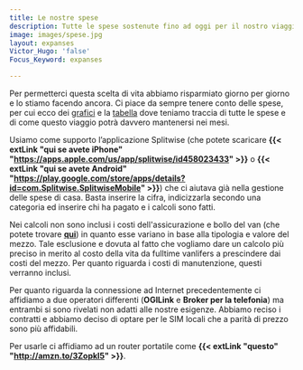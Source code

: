 ```yaml
---
title: Le nostre spese
description: Tutte le spese sostenute fino ad oggi per il nostro viaggio
image: images/spese.jpg
layout: expanses
Victor_Hugo: 'false'
Focus_Keyword: expanses

---
```


Per permetterci questa scelta di vita abbiamo risparmiato giorno per giorno e lo stiamo facendo ancora. Ci piace da sempre tenere conto delle spese, per cui ecco dei [grafici](#chart) e la [tabella](#tblSpese) dove teniamo traccia di tutte le spese e di come questo viaggio potrà davvero mantenersi nei mesi.

Usiamo come supporto l’applicazione Splitwise (che potete scaricare **{{< extLink "qui se avete iPhone" "https://apps.apple.com/us/app/splitwise/id458023433" >}}** o **{{< extLink "qui se avete Android" "https://play.google.com/store/apps/details?id=com.Splitwise.SplitwiseMobile" >}}**) che ci aiutava già nella gestione delle spese di casa. Basta inserire la cifra, indicizzarla secondo una categoria ed inserire chi ha pagato e i calcoli sono fatti.

Nei calcoli non sono inclusi i costi dell'assicurazione e bollo del van (che potete trovare [**qui**](https://vandipety.it/van)) in quanto esse variano in base alla tipologia e valore del mezzo. Tale esclusione e dovuta al fatto che vogliamo dare un calcolo più preciso in merito al costo della vita da fulltime vanlifers a prescindere dai costi del mezzo. Per quanto riguarda i costi di manutenzione, questi verranno inclusi.

Per quanto riguarda la connessione ad Internet precedentemente ci affidiamo a due operatori differenti (**OGILink** e **Broker per la telefonia**) ma entrambi si sono rivelati non adatti alle nostre esigenze. Abbiamo reciso i contratti e abbiamo deciso di optare per le SIM locali che a parità di prezzo sono più affidabili.

Per usarle ci affidiamo ad un router portatile come **{{< extLink "questo" "http://amzn.to/3Zopkl5" >}}**.

<!-- section break -->

<!-- #### Resoconto mensile 2022

* **Maggio**: Abbiamo speso **<label id="totalmaggio"></label> €** e percorso <label id="km5"></label>
* **Giugno**: Abbiamo speso **<label id="totalgiugno"></label> €** e percoso <label id="km6"></label>
* **Luglio**: Abbiamo speso **<label id="totalluglio"></label> €** e percoso <label id="km7"></label>
* **Agosto**: Abbiamo speso **<label id="totalagosto"></label> €** e percoso <label id="km8"></label>
* **Settembre**: Abbiamo speso **<label id="totalsettembre"></label> €** e percoso <label id="km9"></label>
* **Ottobre**: Abbiamo speso **<label id="totalottobre"></label> €** e percoso <label id="km10"></label>
* **Novembre**: Abbiamo speso **<label id="totalnovembre"></label> €** e percoso <label id="km11"></label>
* **Dicembre**: Abbiamo speso **<label id="totaldicembre"></label> €** e percoso <label id="km12"></label>

#### Resoconto mensile 2023

* **Gennaio**: Abbiamo speso **<label id="totalgennaio"></label> €**. **[in aggiornamento]** -->